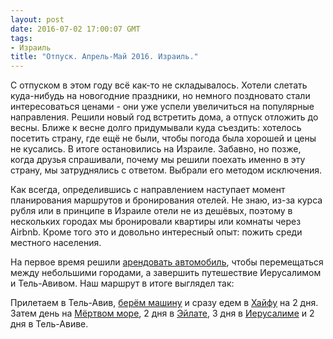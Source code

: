 ```yaml
---
layout: post
date: 2016-07-02 17:00:07 GMT
tags:
- Израиль
title: "Отпуск. Апрель-Май 2016. Израиль."
---
```

<p>С отпуском в этом году всё как-то не складывалось. Хотели слетать куда-нибудь на новогодние праздники, но немного поздновато стали интересоваться ценами - они уже успели увеличиться на популярные направления. Решили новый год встретить дома, а отпуск отложить до весны. Ближе к весне долго придумывали куда съездить: хотелось посетить страну, где ещё не были, чтобы погода была хорошей и цены не кусались. В итоге остановились на Израиле. Забавно, но позже, когда друзья спрашивали, почему мы решили поехать именно в эту страну, мы затруднялись с ответом. Выбрали его методом исключения.</p><p>Как всегда, определившись с направлением наступает момент планирования маршрутов и бронирования отелей. Не знаю, из-за курса рубля или в принципе в Израиле отели не из дешёвых, поэтому в нескольких городах мы бронировали квартиры или комнаты через Airbnb. Кроме того это и довольно интересный опыт: пожить среди местного населения.&nbsp;</p><p>На первое время решили <a href="http://theuniversearound.com/post/146805742163/%D0%BE%D1%82%D0%BF%D1%83%D1%81%D0%BA-%D0%B0%D0%BF%D1%80%D0%B5%D0%BB%D1%8C-%D0%BC%D0%B0%D0%B9-2016-%D0%B8%D0%B7%D1%80%D0%B0%D0%B8%D0%BB%D1%8C-%D0%B0%D1%80%D0%B5%D0%BD%D0%B4%D0%B0-%D0%B0%D0%B2%D1%82%D0%BE">арендовать автомобиль</a>, чтобы перемещаться между небольшими городами, а завершить путешествие Иерусалимом и Тель-Авивом. Наш маршрут в итоге выглядел так:</p><p>Прилетаем в Тель-Авив, <a href="http://theuniversearound.com/post/146805742163/%D0%BE%D1%82%D0%BF%D1%83%D1%81%D0%BA-%D0%B0%D0%BF%D1%80%D0%B5%D0%BB%D1%8C-%D0%BC%D0%B0%D0%B9-2016-%D0%B8%D0%B7%D1%80%D0%B0%D0%B8%D0%BB%D1%8C-%D0%B0%D1%80%D0%B5%D0%BD%D0%B4%D0%B0-%D0%B0%D0%B2%D1%82%D0%BE">берём машину</a> и сразу едем в <a href="http://theuniversearound.com/post/146837539538/%D0%BE%D1%82%D0%BF%D1%83%D1%81%D0%BA-%D0%B0%D0%BF%D1%80%D0%B5%D0%BB%D1%8C-%D0%BC%D0%B0%D0%B9-2016-%D0%B8%D0%B7%D1%80%D0%B0%D0%B8%D0%BB%D1%8C-%D1%85%D0%B0%D0%B9%D1%84%D0%B0">Хайфу</a> на 2 дня. Затем день на <a href="http://theuniversearound.com/post/146948404028/%D0%BE%D1%82%D0%BF%D1%83%D1%81%D0%BA-%D0%B0%D0%BF%D1%80%D0%B5%D0%BB%D1%8C-%D0%BC%D0%B0%D0%B9-2016-%D0%B8%D0%B7%D1%80%D0%B0%D0%B8%D0%BB%D1%8C-%D0%BC%D0%B5%D1%80%D1%82%D0%B2%D0%BE%D0%B5-%D0%BC%D0%BE%D1%80%D0%B5">Мёртвом море</a>, 2 дня в <a href="http://theuniversearound.com/post/148090443353/%D0%BE%D1%82%D0%BF%D1%83%D1%81%D0%BA-%D0%B0%D0%BF%D1%80%D0%B5%D0%BB%D1%8C-%D0%BC%D0%B0%D0%B9-2016-%D0%B8%D0%B7%D1%80%D0%B0%D0%B8%D0%BB%D1%8C-%D1%8D%D0%B9%D0%BB%D0%B0%D1%82">Эйлате</a>, 3 дня в <a href="http://theuniversearound.com/post/148350234108/%D0%BE%D1%82%D0%BF%D1%83%D1%81%D0%BA-%D0%B0%D0%BF%D1%80%D0%B5%D0%BB%D1%8C-%D0%BC%D0%B0%D0%B9-2016-%D0%B8%D0%B7%D1%80%D0%B0%D0%B8%D0%BB%D1%8C-%D0%B8%D0%B5%D1%80%D1%83%D1%81%D0%B0%D0%BB%D0%B8%D0%BC">Иерусалиме</a> и 2 дня в Тель-Авиве.</p>